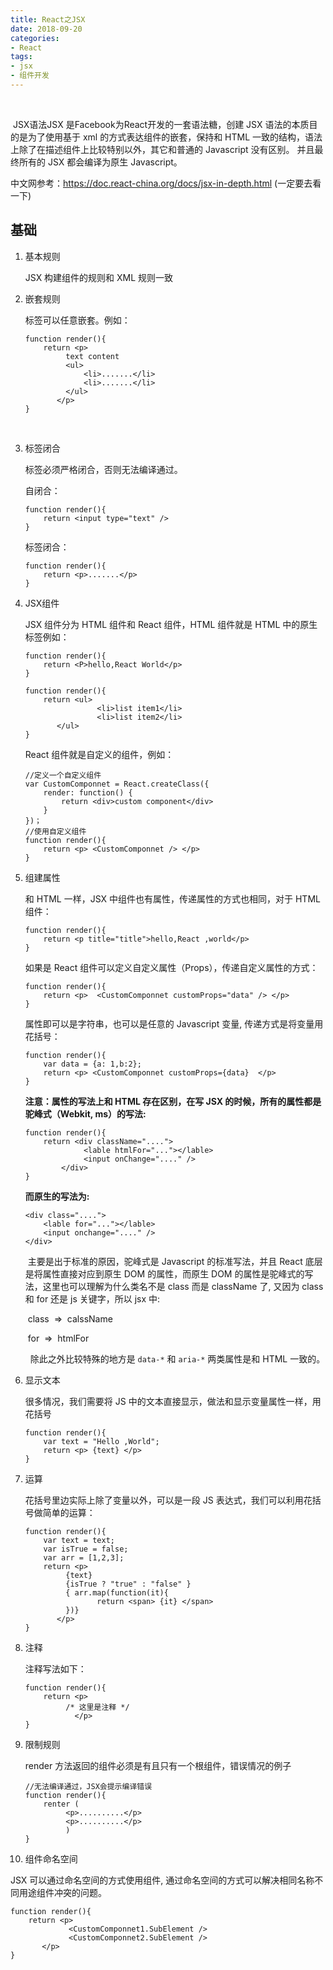```yaml
---
title: React之JSX
date: 2018-09-20
categories:  
- React
tags:
- jsx
- 组件开发
---
```


​	

​	JSX语法JSX 是Facebook为React开发的一套语法糖，创建 JSX 语法的本质目的是为了使用基于 xml 的方式表达组件的嵌套，保持和 HTML 一致的结构，语法上除了在描述组件上比较特别以外，其它和普通的 Javascript 没有区别。 并且最终所有的 JSX 都会编译为原生 Javascript。

中文网参考：<https://doc.react-china.org/docs/jsx-in-depth.html> (一定要去看一下)

## 基础 ##

1. 基本规则

   JSX 构建组件的规则和 XML 规则一致 

2. 嵌套规则

   标签可以任意嵌套。例如： 

   ```
   function render(){
       return <p>
       		text content
       		<ul>
       			<li>.......</li>
       			<li>.......</li>
       		</ul>
       	  </p>
   }
   ```

    

3. 标签闭合

   标签必须严格闭合，否则无法编译通过。 

   自闭合： 

   ```
   function render(){
       return <input type="text" />
   }
   ```

   标签闭合： 

   ```
   function render(){
       return <p>.......</p>
   }
   ```

   

4. JSX组件

   JSX 组件分为 HTML 组件和 React 组件，HTML 组件就是 HTML 中的原生标签例如： 

   ```
   function render(){
       return <P>hello,React World</p>
   }
   
   function render(){
       return <ul>
                   <li>list item1</li>
                   <li>list item2</li>
       	  </ul>
   }
   ```

   React 组件就是自定义的组件，例如： 

   ```
   //定义一个自定义组件
   var CustomComponnet = React.createClass({
       render: function() {
           return <div>custom component</div>
       }
   })；
   //使用自定义组件
   function render(){
       return <p> <CustomComponnet /> </p>
   }
   ```

   

5. 组建属性

   和 HTML 一样，JSX 中组件也有属性，传递属性的方式也相同，对于 HTML 组件： 

   ```
   function render(){
       return <p title="title">hello,React ,world</p>
   }
   ```

   如果是 React 组件可以定义自定义属性（Props），传递自定义属性的方式： 

   ```{
   function render(){
       return <p>  <CustomComponnet customProps="data" /> </p>
   }
   ```

   属性即可以是字符串，也可以是任意的 Javascript 变量, 传递方式是将变量用花括号：

   ```
   function render(){
       var data = {a: 1,b:2};
       return <p> <CustomComponnet customProps={data}  </p>
   }
   ```

   **注意：属性的写法上和 HTML 存在区别，在写 JSX 的时候，所有的属性都是驼峰式（Webkit, ms）的写法:** 

   ```
   function render(){
       return <div className="....">
       			<lable htmlFor="..."></lable>
       			<input onChange="...." />
       	   </div>
   }
   ```

   **而原生的写法为:** 

   ```
   <div class="....">
       <lable for="..."></lable>
       <input onchange="...." />
   </div>
   ```

   ​	主要是出于标准的原因，驼峰式是 Javascript 的标准写法，并且 React 底层是将属性直接对应到原生 DOM 的属性，而原生 DOM 的属性是驼峰式的写法，这里也可以理解为什么类名不是 class 而是 className 了, 又因为 class 和 for 还是 js 关键字，所以 jsx 中:   

   ​	class  =>  calssName  

   ​	 for  =>  htmlFor      

   ​	 除此之外比较特殊的地方是 `data-*` 和 `aria-*` 两类属性是和 HTML 一致的。 

6. 显示文本

   很多情况，我们需要将 JS 中的文本直接显示，做法和显示变量属性一样，用花括号 

   ```
   function render(){
       var text = "Hello ,World";
       return <p> {text} </p>
   }
   ```

   

7. 运算

   花括号里边实际上除了变量以外，可以是一段 JS 表达式，我们可以利用花括号做简单的运算： 

   ```
   function render(){
       var text = text;
       var isTrue = false;
       var arr = [1,2,3];
       return <p>
       		{text}
       		{isTrue ? "true" : "false" }
       		{ arr.map(function(it){
                   return <span> {it} </span>
       		})}
       	  </p>
   }
   ```

   

8. 注释

   注释写法如下： 

   ```
   function render(){
       return <p>
       		/* 这里是注释 */
              </p>
   }
   ```

   

9. 限制规则

   render 方法返回的组件必须是有且只有一个根组件，错误情况的例子 

   ```
   //无法编译通过，JSX会提示编译错误
   function render(){
       renter (
       		<p>..........</p>
       		<p>..........</p>
       		)
   }
   ```

   

10. 组件命名空间

   JSX 可以通过命名空间的方式使用组件, 通过命名空间的方式可以解决相同名称不同用途组件冲突的问题。 

   ```
   function render(){
       return <p>
       	  		<CustomComponnet1.SubElement />
       	  		<CustomComponnet2.SubElement />
       	  </p>
   }
   ```

   ​	